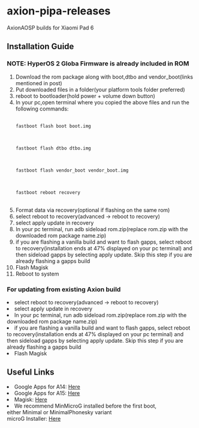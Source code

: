 # axion-pipa-releases
 AxionAOSP builds for Xiaomi Pad 6
<h2>Installation Guide</h1>
<div>
<h3>NOTE: HyperOS 2 Globa Firmware is already included in ROM</h2>
  <ol>
    <li>Download the rom package along with boot,dtbo and vendor_boot(links mentioned in post)</li>
    <li>Put downloaded files in a folder(your platform tools folder preferred)</li>
    <li>reboot to bootloader(hold power + volume down button)</li>
    <li>In your pc,open terminal where you copied the above files and run the following commands:</li>
<br>
    
    fastboot flash boot boot.img
<br>

    fastboot flash dtbo dtbo.img
<br>
    
    fastboot flash vendor_boot vendor_boot.img
 <br>
 
    fastboot reboot recovery
<br>
    <li>Format data via recovery(optional if flashing on the same rom)</li>
    <li>select reboot to recovery(advanced -> reboot to recovery)</li>
    <li>select apply update in recovery</li>
    <li>In your pc terminal, run adb sideload rom.zip(replace rom.zip with the downloaded rom package name.zip)</li>
    <li>if you are flashing a vanilla build and want to flash gapps, select reboot to recovery(installation ends at 47% displayed on your pc terminal) and then sideload gapps by selecting apply update. Skip this step if you are already flashing a gapps build</li>
    <li>Flash Magisk</li>
    <li>Reboot to system</li>
  </ol>
<h3>For updating from existing Axion build</h2>
    <li>select reboot to recovery(advanced -> reboot to recovery)</li>
    <li>select apply update in recovery</li>
    <li>In your pc terminal, run adb sideload rom.zip(replace rom.zip with the downloaded rom package name.zip)</li>
    <li>if you are flashing a vanilla build and want to flash gapps, select reboot to recovery(installation ends at 47% displayed on your pc terminal) and then sideload gapps by selecting apply update. Skip this step if you are already flashing a gapps build</li>
    <li>Flash Magisk</li>

</div>

<h2>Useful Links</h1>
<li>Google Apps for A14:  <a href="https://github.com/MindTheGapps/14.0.0-arm64/releases">Here</a></li>
<li>Google Apps for A15:  <a href="https://github.com/MindTheGapps/15.0.0-arm64/releases">Here</a></li>
<li>Magisk:  <a href="https://github.com/topjohnwu/magisk/releases">Here</a></li>
<li>We recommend MinMicroG installed before the first boot,<br>either Minimal or MinimalPhonesky variant<br>
microG Installer:  <a href="https://github.com/FriendlyNeighborhoodShane/MinMicroG-abuse-CI/releases">Here</a></li>

<div>
</div>
<br>
